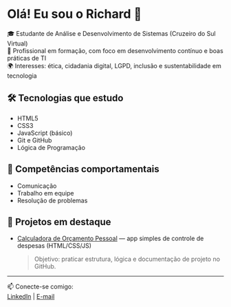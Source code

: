 # Olá! Eu sou o Richard 👋

🎓 Estudante de Análise e Desenvolvimento de Sistemas (Cruzeiro do Sul Virtual)  
💼 Profissional em formação, com foco em desenvolvimento contínuo e boas práticas de TI  
🌍 Interesses: ética, cidadania digital, LGPD, inclusão e sustentabilidade em tecnologia

## 🛠️ Tecnologias que estudo
- HTML5  
- CSS3  
- JavaScript (básico)  
- Git e GitHub  
- Lógica de Programação  

## 🤝 Competências comportamentais
- Comunicação  
- Trabalho em equipe  
- Resolução de problemas  

## 📌 Projetos em destaque
- [Calculadora de Orçamento Pessoal](#) — app simples de controle de despesas (HTML/CSS/JS)  
  > Objetivo: praticar estrutura, lógica e documentação de projeto no GitHub.

---
📫 Conecte-se comigo:  
[LinkedIn](www.linkedin.com/in/richardcrozara) | [E-mail](richardcrozara@gmail.com)
